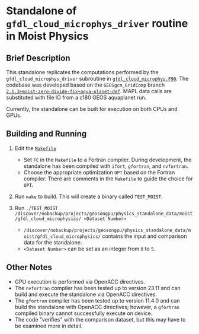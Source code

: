 # Standalone of `gfdl_cloud_microphys_driver` routine in Moist Physics

## Brief Description

This standalone replicates the computations performed by the `gfdl_cloud_microphys_driver` subroutine in [`gfdl_cloud_microphys.F90`](https://github.com/GEOS-ESM/GEOSgcm_GridComp/blob/2.1.3%2Bmoist-zero-divide-fix%2Baqua-planet-def/GEOSagcm_GridComp/GEOSphysics_GridComp/GEOSmoist_GridComp/gfdl_cloud_microphys.F90#L345).  The codebase was developed based on the `GEOSgcm_GridComp` branch [`2.1.3+moist-zero-divide-fix+aqua-planet-def`](https://github.com/GEOS-ESM/GEOSgcm_GridComp/tree/2.1.3%2Bmoist-zero-divide-fix%2Baqua-planet-def).  MAPL data calls are substituted with file IO from a c180 GEOS aquaplanet run.  

Currently, the standalone can be built for execution on both CPUs and GPUs.

## Building and Running

1. Edit the [`Makefile`](https://github.com/GEOS-ESM/GEOSgcm_GridComp/blob/orphan/openacc/moist/gfdl_cloud_microphysics/Makefile)
    - Set `FC` in the `Makefile` to a Fortran compiler.  During development, the standalone has been compiled with `ifort`, `gfortran`, and `nvfortran`.
    - Choose the appropriate optimization `OPT` based on the Fortran compiler.  There are comments in the `Makefile` to guide the choice for `OPT`.

2. Run `make` to build.  This will create a binary called `TEST_MOIST`.

3. Run `./TEST_MOIST /discover/nobackup/projects/geosongpu/physics_standalone_data/moist/gfdl_cloud_microphysics/ <Dataset Number>`
    - `/discover/nobackup/projects/geosongpu/physics_standalone_data/moist/gfdl_cloud_microphysics/` contains the input and comparison data for the standalone.
    - `<Dataset Number>` can be set as an integer from `0` to `5`.

## Other Notes
- GPU execution is performed via OpenACC directives.
- The `nvfortran` compiler has been tested up to version 23.11 and can build and execute the standalone via OpenACC directives.
- The `gfortran` compiler has been tested up to version 11.4.0 and can build the standalone with OpenACC directives; however, a `gfortran` compiled binary cannot successfully execute on device.
- The code "verifies" with the comparison dataset, but this may have to be examined more in detail.
